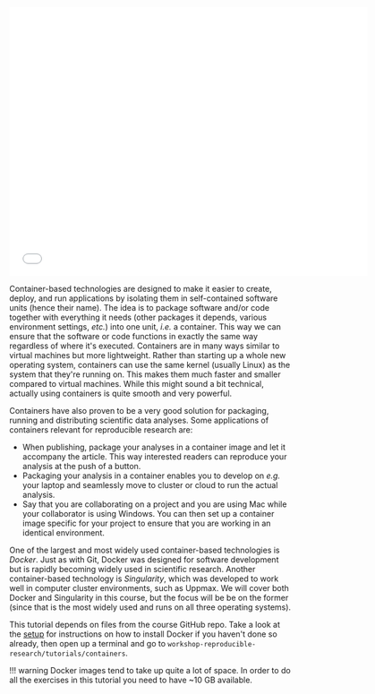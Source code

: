 <iframe id="iframepdf" src="../../../lectures/containers/containers.pdf" frameborder="0" width="640" height="480" allowfullscreen="true" mozallowfullscreen="true" webkitallowfullscreen="true"></iframe>

Container-based technologies are designed to make it easier to create, deploy,
and run applications by isolating them in self-contained software units (hence
their name). The idea is to package software and/or code together with
everything it needs (other packages it depends, various environment settings,
*etc.*) into one unit, *i.e.* a container. This way we can ensure that the
software or code functions in exactly the same way regardless of where it's
executed. Containers are in many ways similar to virtual machines but more
lightweight. Rather than starting up a whole new operating system, containers
can use the same kernel (usually Linux) as the system that they're running on.
This makes them much faster and smaller compared to virtual machines. While
this might sound a bit technical, actually using containers is quite smooth and
very powerful.

Containers have also proven to be a very good solution for packaging, running
and distributing scientific data analyses. Some applications of containers
relevant for reproducible research are:

* When publishing, package your analyses in a container image and let it
  accompany the article. This way interested readers can reproduce your analysis
  at the push of a button.
* Packaging your analysis in a container enables you to develop on *e.g.* your
  laptop and seamlessly move to cluster or cloud to run the actual analysis.
* Say that you are collaborating on a project and you are using Mac while your
  collaborator is using Windows. You can then set up a container image specific
  for your project to ensure that you are working in an identical environment.

One of the largest and most widely used container-based technologies is
*Docker*. Just as with Git, Docker was designed for software development but is
rapidly becoming widely used in scientific research. Another container-based
technology is *Singularity*, which was developed to work well in computer
cluster environments, such as Uppmax. We will cover both Docker and Singularity
in this course, but the focus will be be on the former (since that is the most
widely used and runs on all three operating systems).

This tutorial depends on files from the course GitHub repo. Take a look at the
[setup](pre-course-setup) for instructions on how to install Docker if you
haven't done so already, then open up a terminal and go to
`workshop-reproducible-research/tutorials/containers`.

!!! warning
    Docker images tend to take up quite a lot of space. In order to do all
    the exercises in this tutorial you need to have ~10 GB available.
